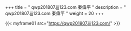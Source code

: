 +++
title = "  qwp201807.jjj123.com 秦偉平 "
description = "  qwp201807.jjj123.com 秦偉平   "
weight = 20
+++


{{< myframe01 src="https://qwp201807.jjj123.com/" >}}

